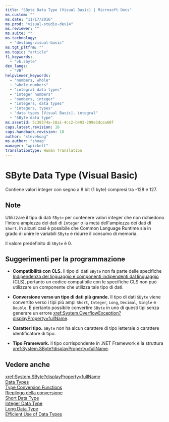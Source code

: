 ```yaml
---
title: "SByte Data Type (Visual Basic) | Microsoft Docs"
ms.custom: ""
ms.date: "11/17/2016"
ms.prod: "visual-studio-dev14"
ms.reviewer: ""
ms.suite: ""
ms.technology: 
  - "devlang-visual-basic"
ms.tgt_pltfrm: ""
ms.topic: "article"
f1_keywords: 
  - "vb.sbyte"
dev_langs: 
  - "VB"
helpviewer_keywords: 
  - "numbers, whole"
  - "whole numbers"
  - "integral data types"
  - "integer numbers"
  - "numbers, integer"
  - "integers, data types"
  - "integers, types"
  - "data types [Visual Basic], integral"
  - "SByte data type"
ms.assetid: 5c38374a-18a1-4cc2-b493-299e3dcaa60f
caps.latest.revision: 18
caps.handback.revision: 18
author: "stevehoag"
ms.author: "shoag"
manager: "wpickett"
translationtype: Human Translation
---
```

# SByte Data Type (Visual Basic)
Contiene valori integer con segno a 8 bit \(1 byte\) compresi tra \-128 e 127.  
  
## Note  
 Utilizzare il tipo di dati `SByte` per contenere valori integer che non richiedono l'intera ampiezza dei dati di `Integer` o la metà dell'ampiezza dei dati di `Short`.  In alcuni casi è possibile che Common Language Runtime sia in grado di unire le variabili `SByte` e ridurre il consumo di memoria.  
  
 Il valore predefinito di `SByte` è 0.  
  
## Suggerimenti per la programmazione  
  
-   **Compatibilità con CLS.** Il tipo di dati `SByte` non fa parte delle specifiche [Indipendenza del linguaggio e componenti indipendenti dal linguaggio](../Topic/Language%20Independence%20and%20Language-Independent%20Components.md) \(CLS\), pertanto un codice compatibile con le specifiche CLS non può utilizzare un componente che utilizza tale tipo di dati.  
  
-   **Conversione verso un tipo di dati più grande.** Il tipo di dati `SByte` viene convertito verso i tipi più ampi `Short`, `Integer`, `Long`, `Decimal`, `Single` e `Double`.  È pertanto possibile convertire `SByte` in uno di questi tipi senza generare un errore <xref:System.OverflowException?displayProperty=fullName>.  
  
-   **Caratteri tipo.** `SByte` non ha alcun carattere di tipo letterale o carattere identificatore di tipo.  
  
-   **Tipo Framework.** Il tipo corrispondente in .NET Framework è la struttura <xref:System.SByte?displayProperty=fullName>.  
  
## Vedere anche  
 <xref:System.SByte?displayProperty=fullName>   
 [Data Types](../../../visual-basic/language-reference/data-types/data-type-summary.md)   
 [Type Conversion Functions](../../../visual-basic/language-reference/functions/type-conversion-functions.md)   
 [Riepilogo della conversione](../../../visual-basic/language-reference/keywords/conversion-summary.md)   
 [Short Data Type](../../../visual-basic/language-reference/data-types/short-data-type.md)   
 [Integer Data Type](../../../visual-basic/language-reference/data-types/integer-data-type.md)   
 [Long Data Type](../../../visual-basic/language-reference/data-types/long-data-type.md)   
 [Efficient Use of Data Types](../../../visual-basic/programming-guide/language-features/data-types/efficient-use-of-data-types.md)